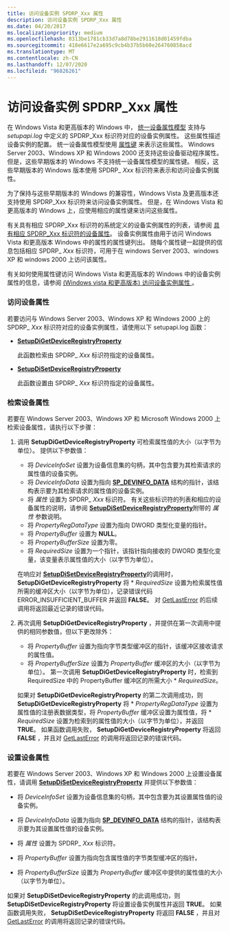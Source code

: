 ```yaml
---
title: 访问设备实例 SPDRP_Xxx 属性
description: 访问设备实例 SPDRP_Xxx 属性
ms.date: 04/20/2017
ms.localizationpriority: medium
ms.openlocfilehash: 0313be1781cb33d7a8d78be2911618d01459fdba
ms.sourcegitcommit: 418e6617e2a695c9cb4b37b5b60e264760858acd
ms.translationtype: MT
ms.contentlocale: zh-CN
ms.lasthandoff: 12/07/2020
ms.locfileid: "96826261"
---
```

# <a name="accessing-device-instance-spdrp_xxx-properties"></a>访问设备实例 SPDRP_Xxx 属性


在 Windows Vista 和更高版本的 Windows 中， [统一设备属性模型](unified-device-property-model--windows-vista-and-later-.md) 支持与 *setupapi.log* 中定义的 SPDRP_Xxx 标识符对应的设备实例属性。 这些属性描述设备实例的配置。 统一设备属性模型使用 [属性键](property-keys.md) 来表示这些属性。 Windows Server 2003、Windows XP 和 Windows 2000 还支持这些设备驱动程序属性。 但是，这些早期版本的 Windows 不支持统一设备属性模型的属性键。 相反，这些早期版本的 Windows 版本使用 SPDRP_ *Xxx* 标识符来表示和访问设备实例属性。

为了保持与这些早期版本的 Windows 的兼容性，Windows Vista 及更高版本还支持使用 SPDRP_Xxx 标识符来访问设备实例属性。 但是，在 Windows Vista 和更高版本的 Windows 上，应使用相应的属性键来访问这些属性。

有关具有相应 SPDRP_Xxx 标识符的系统定义的设备实例属性的列表，请参阅 [具有相应 SPDRP_Xxx 标识符的设备属性](/previous-versions/ff541469(v=vs.85))。 设备实例属性由用于访问 Windows Vista 和更高版本 Windows 中的属性的属性键列出。 随每个属性键一起提供的信息包括相应 SPDRP_ *Xxx* 标识符，可用于在 windows Server 2003、windows XP 和 windows 2000 上访问该属性。

有关如何使用属性键访问 Windows Vista 和更高版本的 Windows 中的设备实例属性的信息，请参阅 [ (Windows vista 和更高版本) 访问设备实例属性 ](accessing-device-instance-properties--windows-vista-and-later-.md)。

### <a name="accessing-a-device-property"></a>访问设备属性

若要访问与 Windows Server 2003、Windows XP 和 Windows 2000 上的 SPDRP_ *Xxx* 标识符对应的设备实例属性，请使用以下 setupapi.log 函数：

-   [**SetupDiGetDeviceRegistryProperty**](/windows/win32/api/setupapi/nf-setupapi-setupdigetdeviceregistrypropertya)

    此函数检索由 SPDRP_ *Xxx* 标识符指定的设备属性。

-   [**SetupDiSetDeviceRegistryProperty**](/windows/win32/api/setupapi/nf-setupapi-setupdisetdeviceregistrypropertya)

    此函数设置由 SPDRP_ *Xxx* 标识符指定的设备属性。

### <a name="retrieving-a-device-property"></a>检索设备属性

若要在 Windows Server 2003、Windows XP 和 Microsoft Windows 2000 上检索设备属性，请执行以下步骤：

1.  调用 **SetupDiGetDeviceRegistryProperty** 可检索属性值的大小（以字节为单位）。 提供以下参数值：

    -   将 *DeviceInfoSet* 设置为设备信息集的句柄，其中包含要为其检索请求的属性值的设备实例。
    -   将 *DeviceInfoData* 设置为指向 [**SP_DEVINFO_DATA**](/windows/win32/api/setupapi/ns-setupapi-sp_devinfo_data) 结构的指针，该结构表示要为其检索请求的属性值的设备实例。
    -   将 *属性* 设置为 SPDRP_ *Xxx* 标识符。 有关这些标识符的列表和相应的设备属性的说明，请参阅 [**SetupDiSetDeviceRegistryProperty**](/windows/win32/api/setupapi/nf-setupapi-setupdisetdeviceregistrypropertya)附带的 *属性* 参数说明。
    -   将 *PropertyRegDataType* 设置为指向 DWORD 类型化变量的指针。
    -   将 *PropertyBuffer* 设置为 **NULL**。
    -   将 *PropertyBufferSize* 设置为零。
    -   将 *RequiredSize* 设置为一个指针，该指针指向接收的 DWORD 类型化变量，该变量表示属性值的大小（以字节为单位）。

    在响应对 [**SetupDiSetDeviceRegistryProperty**](/windows/win32/api/setupapi/nf-setupapi-setupdisetdeviceregistrypropertya)的调用时， **SetupDiGetDeviceRegistryProperty** 将 \* *RequiredSize* 设置为检索属性值所需的缓冲区大小（以字节为单位），记录错误代码 ERROR_INSUFFICIENT_BUFFER 并返回 **FALSE**。 对 [GetLastError](/windows/win32/api/errhandlingapi/nf-errhandlingapi-getlasterror) 的后续调用将返回最近记录的错误代码。

2.  再次调用 **SetupDiGetDeviceRegistryProperty** ，并提供在第一次调用中提供的相同参数值，但以下更改除外：

    -   将 *PropertyBuffer* 设置为指向字节类型缓冲区的指针，该缓冲区接收请求的属性值。
    -   将 *PropertyBufferSize* 设置为 *PropertyBuffer* 缓冲区的大小（以字节为单位）。 第一次调用 **SetupDiGetDeviceRegistryProperty** 时，检索到 RequiredSize 中的 PropertyBuffer 缓冲区的所需大小 \* *RequiredSize*。

    如果对 **SetupDiGetDeviceRegistryProperty** 的第二次调用成功，则 **SetupDiGetDeviceRegistryProperty** 将 \* *PropertyRegDataType* 设置为属性值的注册表数据类型，将 *PropertyBuffer* 缓冲区设置为属性值，将 \* *RequiredSize* 设置为检索到的属性值的大小（以字节为单位），并返回 **TRUE**。 如果函数调用失败， **SetupDiGetDeviceRegistryProperty** 将返回 **FALSE** ，并且对 [GetLastError](/windows/win32/api/errhandlingapi/nf-errhandlingapi-getlasterror) 的调用将返回记录的错误代码。

### <a name="setting-a-device-property"></a>设置设备属性

若要在 Windows Server 2003、Windows XP 和 Windows 2000 上设置设备属性，请调用 [**SetupDiSetDeviceRegistryProperty**](/windows/win32/api/setupapi/nf-setupapi-setupdisetdeviceregistrypropertya) 并提供以下参数值：

-   将 *DeviceInfoSet* 设置为设备信息集的句柄，其中包含要为其设置属性值的设备实例。

-   将 *DeviceInfoData* 设置为指向 [**SP_DEVINFO_DATA**](/windows/win32/api/setupapi/ns-setupapi-sp_devinfo_data) 结构的指针，该结构表示要为其设置属性值的设备实例。

-   将 *属性* 设置为 SPDRP_ *Xxx* 标识符。

-   将 *PropertyBuffer* 设置为指向包含属性值的字节类型缓冲区的指针。

-   将 *PropertyBufferSize* 设置为 *PropertyBuffer* 缓冲区中提供的属性值的大小（以字节为单位）。

如果对 **SetupDiSetDeviceRegistryProperty** 的此调用成功，则 **SetupDiSetDeviceRegistryProperty** 将设置设备实例属性并返回 **TRUE**。 如果函数调用失败， **SetupDiSetDeviceRegistryProperty** 将返回 **FALSE** ，并且对 [GetLastError](/windows/win32/api/errhandlingapi/nf-errhandlingapi-getlasterror) 的调用将返回记录的错误代码。

